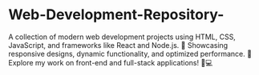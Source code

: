 # Web-Development-Repository-
A collection of modern web development projects using HTML, CSS, JavaScript, and frameworks like React and Node.js. 🚀 Showcasing responsive designs, dynamic functionality, and optimized performance. 📌 Explore my work on front-end and full-stack applications! 🎨💻
